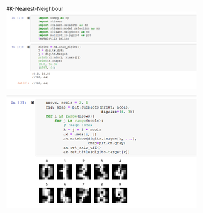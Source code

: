 #K-Nearest-Neighbour
![Alt text](/screen_shots/Screenshot_19.png?raw=true "Simple Code on IPython Notebooks")

![Alt text](/screen_shots/Screenshot_20.png?raw=true "Simple Code on IPython Notebooks")
